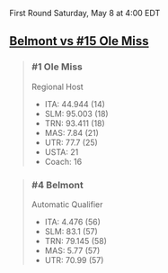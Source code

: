 First Round
Saturday, May 8 at 4:00 EDT
## [Belmont vs #15 Ole Miss](https://www.ncaa.com/game/5833398) 

> ### #1 Ole Miss  
> Regional Host  
> - ITA: 44.944 (14)  
> - SLM: 95.003 (18)  
> - TRN: 93.411 (18)  
> - MAS: 7.84 (21)  
> - UTR: 77.7 (25)  
> - USTA: 21  
> - Coach: 16  

> ### #4 Belmont  
> Automatic Qualifier  
> - ITA: 4.476 (56)  
> - SLM: 83.1 (57)  
> - TRN: 79.145 (58)  
> - MAS: 5.77 (57)  
> - UTR: 70.99 (57)  